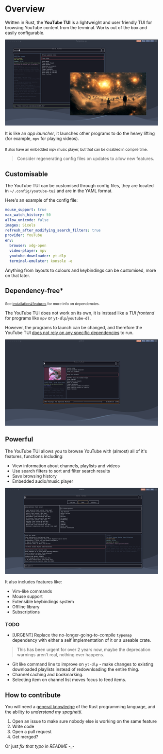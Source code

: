 # Overview

Written in Rust, the **YouTube TUI** is a lightweight and user friendly TUI for browsing YouTube content from the terminal. Works out of the box and easily configurable.

![](./images/readme1.png)

It is like an _app launcher_, it launches other programs to do the heavy lifting (for example, `mpv` for playing videos).

<sub>It also have an embedded mpv music player, but that can be disabled in compile time.</sub>

> Consider regenerating config files on updates to allow new features.

## Customisable

The YouTube TUI can be customised through config files, they are located in `~/.config/youtube-tui` and are in the YAML format.

Here's an example of the config file:

```yaml
mouse_support: true
max_watch_history: 50
allow_unicode: false
images: Sixels
refresh_after_modifying_search_filters: true
provider: YouTube
env:
  browser: xdg-open
  video-player: mpv
  youtube-downloader: yt-dlp
  terminal-emulator: konsole -e
```

Anything from layouts to colours and keybindings can be customised, more on that later.

## Dependency-free*

<sub>See [installation#features](https://tui.siri.ws/youtube/installation.html#features) for more info on dependencies.</sub>

The YouTube TUI does not work on its own, it is instead like a _TUI frontend_ for programs like `mpv` or `yt-dlp`/`youtube-dl`.

However, the programs to launch can be changed, and therefore the YouTube TUI <u>does not rely on any specific dependencies</u> to run.

![](./images/readme2.png)

## Powerful

The YouTube TUI allows you to browse YouTube with (almost) all of it's features, functions including:

- View information about channels, playlists and videos
- Use search filters to sort and filter search results
- Save browsing history
- Embedded audio/music player

![](./images/readme3.png)

It also includes features like:

- Vim-like commands
- Mouse support
- Extensible keybindings system
- Offline library
- Subscriptions

### TODO

- [URGENT] Replace the no-longer-going-to-compile `typemap` dependency with either a self implementation of it or a useable crate.
> This has been urgent for over 2 years now, maybe the deprecation warnings aren't real, nothing ever happens.
- Git like command line to improve on `yt-dlp` - make changes to existing downloaded playlists instead of redownloading the entire thing.
- Channel caching and bookmarking.
- Selecting item on channel list moves focus to feed items.

## How to contribute

You will need a <u>general knowledge</u> of the Rust programming language, and the ability to _understand my spaghetti_.

1. Open an issue to make sure nobody else is working on the same feature
2. Write code
3. Open a pull request
4. Get merged?

Or just _fix that typo in README_ -\_-
